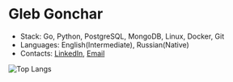 # Gleb Gonchar
- Stack: Go, Python, PostgreSQL, MongoDB, Linux, Docker, Git
- Languages: English(Intermediate), Russian(Native)
- Contacts: [LinkedIn](https://linkedin.com/in/gelerum), [Email](mailto:gelerum@gmail.com)
 
![Top Langs](https://github-readme-stats.vercel.app/api/top-langs/?username=gelerum&layout=compact)
